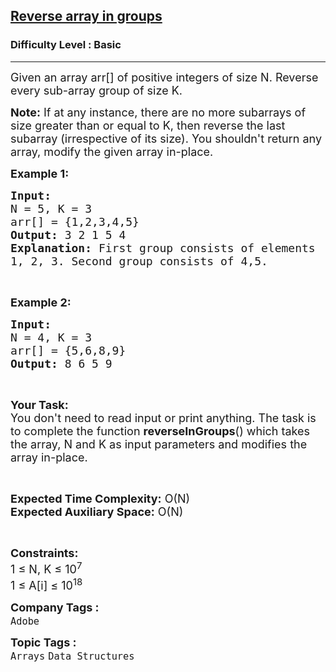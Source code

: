 <h2><a href="https://practice.geeksforgeeks.org/problems/reverse-array-in-groups0255/1?page=1&category[]=Arrays&curated[]=1&sortBy=submissions">Reverse array in groups</a></h2><h3>Difficulty Level : Basic</h3><hr><div class="problems_problem_content__Xm_eO"><p><span style="font-size:18px">Given an array arr[] of positive integers of size N. Reverse every sub-array group of size K.</span></p>

<p><span style="font-size:18px"><strong>Note:</strong> If at any instance, there are no more subarrays of size greater than or equal to K, then reverse the last subarray (irrespective of its size). You shouldn't return any array, modify the given array in-place.</span></p>

<p><span style="font-size:18px"><strong>Example 1:</strong></span></p>

<pre><span style="font-size:18px"><strong>Input:
</strong>N = 5, K = 3
arr[] = {1,2,3,4,5}
<strong>Output: </strong>3 2 1 5 4<strong>
Explanation: </strong>First group consists of elements
1, 2, 3. Second group consists of 4,5.</span></pre>

<p>&nbsp;</p>

<p><span style="font-size:18px"><strong>Example 2:</strong></span></p>

<pre><span style="font-size:18px"><strong>Input:
</strong>N = 4, K = 3
arr[] = {5,6,8,9}
<strong>Output: </strong>8 6 5 9</span>
</pre>

<p>&nbsp;</p>

<p><span style="font-size:18px"><strong>Your&nbsp;Task:</strong><br>
You don't need to read input or print anything.&nbsp;The task is to complete the function <strong>reverseInGroups</strong>() which takes the array, N and K as input parameters and modifies the array in-place.&nbsp;</span></p>

<p>&nbsp;</p>

<p><span style="font-size:18px"><strong>Expected Time Complexity:</strong>&nbsp;O(N)<br>
<strong>Expected Auxiliary Space:</strong>&nbsp;O(N)</span></p>

<p>&nbsp;</p>

<p><span style="font-size:18px"><strong>Constraints:</strong><br>
1 ≤ N, K ≤ 10<sup>7</sup><br>
1 ≤ A[i] ≤ 10<sup>18</sup></span></p>
</div><p><span style=font-size:18px><strong>Company Tags : </strong><br><code>Adobe</code>&nbsp;<br><p><span style=font-size:18px><strong>Topic Tags : </strong><br><code>Arrays</code>&nbsp;<code>Data Structures</code>&nbsp;